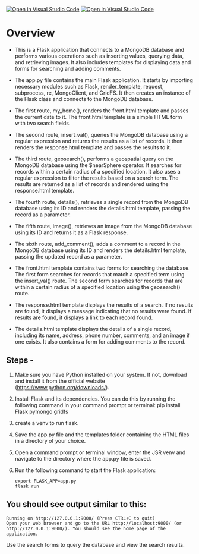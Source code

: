 [![Open in Visual Studio Code](https://classroom.github.com/assets/open-in-vscode-c66648af7eb3fe8bc4f294546bfd86ef473780cde1dea487d3c4ff354943c9ae.svg)](https://classroom.github.com/online_ide?assignment_repo_id=10442999&assignment_repo_type=AssignmentRepo)
[![Open in Visual Studio Code](https://classroom.github.com/assets/open-in-vscode-c66648af7eb3fe8bc4f294546bfd86ef473780cde1dea487d3c4ff354943c9ae.svg)](https://classroom.github.com/online_ide?assignment_repo_id=10442999&assignment_repo_type=AssignmentRepo)

# Overview
* This is a Flask application that connects to a MongoDB database and performs various operations such as inserting values, querying data, and retrieving images. It also includes templates for displaying data and forms for searching and adding comments.

* The app.py file contains the main Flask application. It starts by importing necessary modules such as Flask, render_template, request, subprocess, re, MongoClient, and GridFS. It then creates an instance of the Flask class and connects to the MongoDB database.

* The first route, my_home(), renders the front.html template and passes the current date to it. The front.html template is a simple HTML form with two search fields.

* The second route, insert_val(), queries the MongoDB database using a regular expression and returns the results as a list of records. It then renders the response.html template and passes the results to it.

* The third route, geosearch(), performs a geospatial query on the MongoDB database using the $nearSphere operator. It searches for records within a certain radius of a specified location. It also uses a regular expression to filter the results based on a search term. The results are returned as a list of records and rendered using the response.html template.

* The fourth route, details(), retrieves a single record from the MongoDB database using its ID and renders the details.html template, passing the record as a parameter.

* The fifth route, image(), retrieves an image from the MongoDB database using its ID and returns it as a Flask response.

* The sixth route, add_comment(), adds a comment to a record in the MongoDB database using its ID and renders the details.html template, passing the updated record as a parameter.

* The front.html template contains two forms for searching the database. The first form searches for records that match a specified term using the insert_val() route. The second form searches for records that are within a certain radius of a specified location using the geosearch() route.

* The response.html template displays the results of a search. If no results are found, it displays a message indicating that no results were found. If results are found, it displays a link to each record found.

* The details.html template displays the details of a single record, including its name, address, phone number, comments, and an image if one exists. It also contains a form for adding comments to the record.

## Steps - 

1. Make sure you have Python installed on your system. If not, download and install it from the official website (https://www.python.org/downloads/).

2. Install Flask and its dependencies. You can do this by running the following command in your command prompt or terminal:
   pip install Flask pymongo gridfs

3. create a venv to run flask.

4. Save the app.py file and the templates folder containing the HTML files in a directory of your choice.

5. Open a command prompt or terminal window, enter the JSR venv and navigate to the directory where the app.py file is saved.

6. Run the following command to start the Flask application:
   ```
   export FLASK_APP=app.py
   flask run
   ```

## You should see output similar to this:

   ```
   Running on http://127.0.0.1:9000/ (Press CTRL+C to quit)
   Open your web browser and go to the URL http://localhost:9000/ (or http://127.0.0.1:9000/). You should see the home page of the application.
   ```

Use the search forms to query the database and view the search results.
